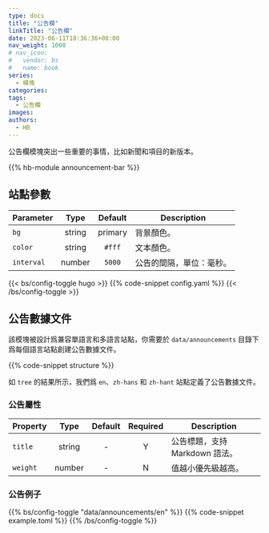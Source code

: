 ```yaml
---
type: docs
title: "公告欄"
linkTitle: "公告欄"
date: 2023-06-11T18:36:36+08:00
nav_weight: 1000
# nav_icon:
#   vendor: bs
#   name: book
series:
  - 模塊
categories:
tags:
  - 公告欄
images:
authors:
  - HB
---
```


公告欄模塊突出一些重要的事情，比如新聞和項目的新版本。

<!--more-->

{{% hb-module announcement-bar %}}

## 站點參數

| Parameter  |  Type  | Default | Description              |
| ---------- | :----: | :-----: | ------------------------ |
| `bg`       | string | primary | 背景顏色。               |
| `color`    | string | `#fff`  | 文本顏色。               |
| `interval` | number | `5000`  | 公告的間隔，單位：毫秒。 |

{{< bs/config-toggle hugo >}}
{{% code-snippet config.yaml %}}
{{< /bs/config-toggle >}}

## 公告數據文件

該模塊被設計爲兼容單語言和多語言站點，你需要於 `data/announcements` 目錄下爲每個語言站點創建公告數據文件。

{{% code-snippet structure %}}

如 `tree` 的結果所示，我們爲 `en`、`zh-hans` 和 `zh-hant` 站點定義了公告數據文件。

### 公告屬性

| Property |  Type  | Default | Required | Description                    |
| -------- | :----: | :-----: | :------: | ------------------------------ |
| `title`  | string |    -    |    Y     | 公告標題，支持 Markdown 語法。 |
| `weight` | number |    -    |    N     | 值越小優先級越高。             |

### 公告例子

{{% bs/config-toggle "data/announcements/en" %}}
{{% code-snippet example.toml %}}
{{% /bs/config-toggle %}}
